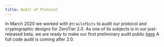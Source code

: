 ```yaml
---
title: Audit of Protocol
---
```


In March 2020 we worked with `@trailofbits` to audit our protocol and cryptographic designs for ZeroTier 2.0. As one of its subjects is in our just-released beta, we are ready to make our first preliminary audit public [here](https://zerotier.com/wp-content/uploads/2020/10/ZeroTier-Protocol-Review-Summary.pdf) A full code audit is coming after 2.0.

